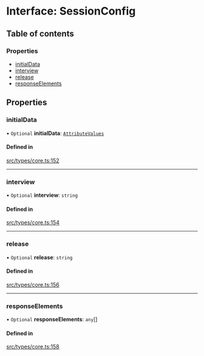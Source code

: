 # Interface: SessionConfig

## Table of contents

### Properties

- [initialData](../wiki/SessionConfig#initialdata)
- [interview](../wiki/SessionConfig#interview)
- [release](../wiki/SessionConfig#release)
- [responseElements](../wiki/SessionConfig#responseelements)

## Properties

### initialData

• `Optional` **initialData**: [`AttributeValues`](../wiki/Exports#attributevalues)

#### Defined in

[src/types/core.ts:152](https://github.com/decisively-io/interview-sdk/blob/af9aa08fe36010caf4221082fb0b23e871b5758c/src/types/core.ts#L152)

___

### interview

• `Optional` **interview**: `string`

#### Defined in

[src/types/core.ts:154](https://github.com/decisively-io/interview-sdk/blob/af9aa08fe36010caf4221082fb0b23e871b5758c/src/types/core.ts#L154)

___

### release

• `Optional` **release**: `string`

#### Defined in

[src/types/core.ts:156](https://github.com/decisively-io/interview-sdk/blob/af9aa08fe36010caf4221082fb0b23e871b5758c/src/types/core.ts#L156)

___

### responseElements

• `Optional` **responseElements**: `any`[]

#### Defined in

[src/types/core.ts:158](https://github.com/decisively-io/interview-sdk/blob/af9aa08fe36010caf4221082fb0b23e871b5758c/src/types/core.ts#L158)
